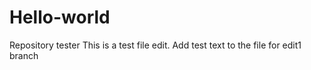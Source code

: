 # Hello-world
Repository tester
This is a test file edit.
Add test text to the file for edit1 branch
